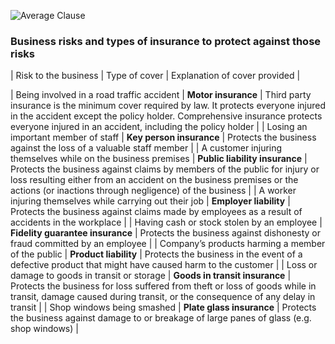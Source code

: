 ![Average Clause](12-insurance-and-taxation/1.png)

### Business risks and types of insurance to protect against those risks

| Risk to the business | Type of cover | Explanation of cover provided |

| Being involved in a road traffic accident  | **Motor insurance** | Third party insurance is the minimum cover required by law. It protects everyone injured in the accident except the policy holder. Comprehensive insurance protects everyone injured in an accident, including the policy holder |
| Losing an important member of staff | **Key person insurance** | Protects the business against the loss of a valuable staff member |
| A customer injuring themselves while on the business premises | **Public liability insurance** | Protects the business against claims by members of the public for injury or loss resulting either from an accident on the business premises or the actions (or inactions through negligence) of the business |
| A worker injuring themselves while carrying out their job | **Employer liability** | Protects the business against claims made by employees as a result of accidents in the workplace |
| Having cash or stock stolen by an employee | **Fidelity guarantee insurance** | Protects the business against dishonesty or fraud committed by an employee |
| Company’s products harming a member of the public | **Product liability** | Protects the business in the event of a defective product that might have caused harm to the customer |
| Loss or damage to goods in transit or storage | **Goods in transit insurance** | Protects the business for loss suffered from theft or loss of goods while in transit, damage caused during transit, or the consequence of any delay in transit |
| Shop windows being smashed | **Plate glass insurance** | Protects the business against damage to or breakage of large panes of glass (e.g. shop windows) |
